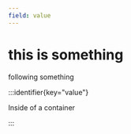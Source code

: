 ```yaml
---
field: value
---
```


# this is something

following something

:::identifier{key="value"}

Inside of a container

:::
